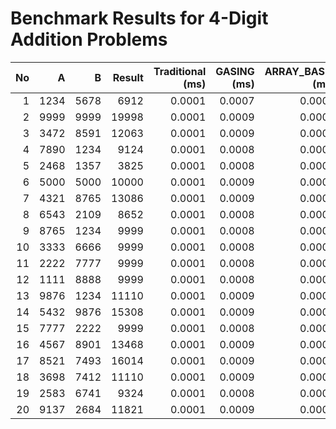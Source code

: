 # Benchmark Results for 4-Digit Addition Problems

| No | A | B | Result | Traditional (ms) | GASING (ms) | ARRAY_BASIC (ms) | ARRAY_OPT (ms) | ARRAY_CHUNK (ms) | PYTHON_INT (ms) | DECIMAL (ms) | Validation |
|---:|---:|---:|------:|----------------:|------------:|----------------:|--------------:|----------------:|---------------:|-------------:|:-----------|
| 1 | 1234 | 5678 | 6912 | 0.0001 | 0.0007 | 0.0008 | 0.0008 | 0.0008 | 0.0001 | 0.0003 | OK |
| 2 | 9999 | 9999 | 19998 | 0.0001 | 0.0009 | 0.0009 | 0.0009 | 0.0009 | 0.0001 | 0.0003 | OK |
| 3 | 3472 | 8591 | 12063 | 0.0001 | 0.0009 | 0.0008 | 0.0009 | 0.0009 | 0.0001 | 0.0003 | OK |
| 4 | 7890 | 1234 | 9124 | 0.0001 | 0.0008 | 0.0008 | 0.0008 | 0.0008 | 0.0001 | 0.0003 | OK |
| 5 | 2468 | 1357 | 3825 | 0.0001 | 0.0008 | 0.0008 | 0.0008 | 0.0008 | 0.0001 | 0.0003 | OK |
| 6 | 5000 | 5000 | 10000 | 0.0001 | 0.0009 | 0.0008 | 0.0009 | 0.0008 | 0.0001 | 0.0003 | OK |
| 7 | 4321 | 8765 | 13086 | 0.0001 | 0.0009 | 0.0009 | 0.0009 | 0.0009 | 0.0001 | 0.0003 | OK |
| 8 | 6543 | 2109 | 8652 | 0.0001 | 0.0008 | 0.0008 | 0.0008 | 0.0008 | 0.0001 | 0.0003 | OK |
| 9 | 8765 | 1234 | 9999 | 0.0001 | 0.0008 | 0.0008 | 0.0008 | 0.0008 | 0.0001 | 0.0003 | OK |
| 10 | 3333 | 6666 | 9999 | 0.0001 | 0.0008 | 0.0008 | 0.0008 | 0.0008 | 0.0001 | 0.0003 | OK |
| 11 | 2222 | 7777 | 9999 | 0.0001 | 0.0008 | 0.0008 | 0.0008 | 0.0008 | 0.0001 | 0.0003 | OK |
| 12 | 1111 | 8888 | 9999 | 0.0001 | 0.0008 | 0.0008 | 0.0008 | 0.0008 | 0.0001 | 0.0003 | OK |
| 13 | 9876 | 1234 | 11110 | 0.0001 | 0.0009 | 0.0008 | 0.0009 | 0.0009 | 0.0001 | 0.0003 | OK |
| 14 | 5432 | 9876 | 15308 | 0.0001 | 0.0009 | 0.0008 | 0.0009 | 0.0009 | 0.0001 | 0.0003 | OK |
| 15 | 7777 | 2222 | 9999 | 0.0001 | 0.0008 | 0.0008 | 0.0008 | 0.0008 | 0.0001 | 0.0003 | OK |
| 16 | 4567 | 8901 | 13468 | 0.0001 | 0.0009 | 0.0008 | 0.0009 | 0.0009 | 0.0001 | 0.0003 | OK |
| 17 | 8521 | 7493 | 16014 | 0.0001 | 0.0009 | 0.0008 | 0.0009 | 0.0009 | 0.0001 | 0.0003 | OK |
| 18 | 3698 | 7412 | 11110 | 0.0001 | 0.0009 | 0.0008 | 0.0009 | 0.0009 | 0.0001 | 0.0003 | OK |
| 19 | 2583 | 6741 | 9324 | 0.0001 | 0.0008 | 0.0008 | 0.0008 | 0.0008 | 0.0001 | 0.0003 | OK |
| 20 | 9137 | 2684 | 11821 | 0.0001 | 0.0009 | 0.0008 | 0.0009 | 0.0009 | 0.0001 | 0.0003 | OK |
